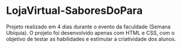 # LojaVirtual-SaboresDoPara
Projeto realizado em 4 dias durante o evento da faculdade (Semana Ubíquia). O projeto foi desenvolvido apenas com HTML e CSS, com o objetivo de testar as habilidades e estimular a criatividade dos alunos.
